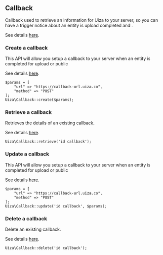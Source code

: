 ## Callback

Callback used to retrieve an information for Uiza to your server, so you can have a trigger notice about an entity is upload completed and .

See details [here](http://dev-ap-southeast-1-api.uizadev.io/docs/#api-Media_Callback).

### Create a callback

This API will allow you setup a callback to your server when an entity is completed for upload or public

See details [here](http://dev-ap-southeast-1-api.uizadev.io/docs/#api-Media_Callback-create_entity_callback).

````
$params = [
    "url" => "https://callback-url.uiza.co",
    "method" => "POST"
];
Uiza\Callback::create($params);
````

### Retrieve a callback

Retrieves the details of an existing callback.

See details [here](http://dev-ap-southeast-1-api.uizadev.io/docs/#api-Media_Callback-get_entity_callback).

````
Uiza\Callback::retrieve('id callback');
````

### Update a callback

This API will allow you setup a callback to your server when an entity is completed for upload or public

See details [here](http://dev-ap-southeast-1-api.uizadev.io/docs/#api-Media_Callback-update_entity_callback).

````
$params = [
    "url" => "https://callback-url.uiza.co",
    "method" => "POST"
];
Uiza\Callback::update('id callback', $params);
````

### Delete a callback

Delete an existing callback.

See details [here](http://dev-ap-southeast-1-api.uizadev.io/docs/#api-Media_Callback-delete_entity_callback).

````
Uiza\Callback::delete('id callback');
````
